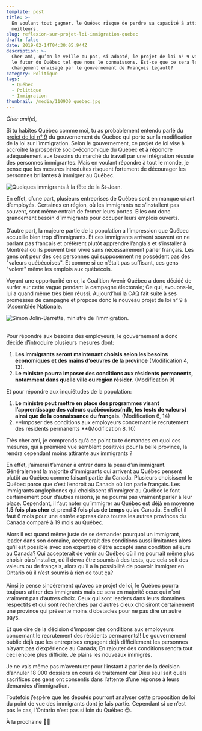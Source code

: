 ```yaml
---
template: post
title: >-
  En voulant tout gagner, le Québec risque de perdre sa capacité à attirer les
  meilleurs.
slug: reflexion-sur-projet-loi-immigration-quebec
draft: false
date: 2019-02-14T04:30:05.944Z
description: >-
  Cher ami, qu’on le veille ou pas, si adopté, le projet de loi n° 9 va changer
  le futur du Québec tel que nous le connaissons. Est-ce que ce sera le
  changement envisagé par le gouvernement de François Legault?
category: Politique
tags:
  - Québec
  - Politique
  - Immigration
thumbnail: /media/110930_quebec.jpg
---
```

_Cher ami(e),_

Si tu habites Québec comme moi, tu as probablement entendu parlé du [projet de loi n° 9](http://www.assnat.qc.ca/fr/travaux-parlementaires/projets-loi/projet-loi-9-42-1.html) du gouvernement du Québec qui porte sur la modification de la loi sur l’immigration. Selon le gouvernement, ce projet de loi vise à accroître la prospérité socio-économique du Québec et à répondre adéquatement aux besoins du marché du travail par une intégration réussie des personnes immigrantes. Mais en voulant répondre à tout le monde, je pense que les mesures introduites risquent fortement de décourager les personnes brillantes à immigrer au Québec.

![Quelques immigrants à la fête de la St-Jean.](/media/110930_quebec.jpg "Quelques immigrants à la fête de la St-Jean. mclean.ca")

En effet, d’une part, plusieurs entreprises de Québec sont en manque criant d’employés. Certaines en région, où les immigrants ne s’installent pas souvent, sont même entrain de fermer leurs portes. Elles ont donc grandement besoin d’immigrants pour occuper leurs emplois ouverts.\
\
D’autre part, la majeure partie de la population a l’impression que Québec accueille bien trop d’immigrants. Et ces immigrants arrivent souvent en ne parlant pas français et préfèrent plutôt apprendre l’anglais et s’installer à Montréal où ils peuvent bien vivre sans nécessairement parler français. Les gens ont peur des ces personnes qui supposément ne possèdent pas des "valeurs québécoises". Et comme si ce n’était pas suffisant, ces gens "volent" même les emplois aux québécois.

Voyant une opportunité en or, la Coalition Avenir Québec a donc décidé de surfer sur cette vague pendant la campagne électorale; Ce qui, avouons-le, lui a quand même très bien réussi. Aujourd’hui la CAQ fait suite à ses promesses de campagne et propose donc le nouveau projet de loi n° 9 à l’Assemblée Nationale.

![Simon Jolin-Barrette, ministre de l’immigration.](/media/simonjolinbarrette.jpg "Simon Jolin-Barrette, ministre de l’immigration.")

\
Pour répondre aux besoins des employeurs, le gouvernement a donc décidé d’introduire plusieurs mesures dont:

1. **Les immigrants seront maintenant choisis selon les besoins économiques et des mains d’oeuvres de la province** (Modification 4, 13).
2. **Le ministre pourra imposer des conditions aux résidents permanents, notamment dans quelle ville ou région résider**. (Modification 9)

Et pour répondre aux inquiétudes de la population:

1. **Le ministre peut mettre en place des programmes visant l’apprentissage des valeurs québécoises(ndlr, les tests de valeurs) ainsi que de la connaissance du français**. (Modification 6, 14)
2. **Imposer des conditions aux employeurs concernant le recrutement des résidents permanents **(Modification 8, 10) 

Très cher ami, je comprends qu’à ce point tu te demandes en quoi ces mesures, qui à première vue semblent positives pour la belle province, la rendra cependant moins attirante aux immigrants ?

En effet, j’aimerai t’amener à entrer dans la peau d’un immigrant. Généralement la majorité d’immigrants qui arrivent au Québec pensent plutôt au Québec comme faisant partie du Canada. Plusieurs choisissent le Québec parce que c’est l’endroit au Canada où l’on parle français. Les immigrants anglophones qui choisissent d’immigrer au Québec le font certainement pour d’autres raisons, je ne pourrai pas vraiment parler à leur place. Cependant, il faut noter qu’immigrer au Québec est déjà en moyenne **1.5 fois plus cher** et prend **3 fois plus de temps** qu’au Canada. En effet il faut 6 mois pour une entrée express dans toutes les autres provinces du Canada comparé à 19 mois au Québec.

Alors il est quand même juste de se demander pourquoi un immigrant, leader dans son domaine, accepterait des conditions aussi limitantes alors qu’il est possible avec son expertise d'être accepté sans condition ailleurs au Canada? Qui accepterait de venir au Québec où il ne pourrait même plus choisir où s’installer, où il devra être soumis à des tests, que cela soit des valeurs ou de français, alors qu’il a la possibilité de pouvoir immigrer en Ontario où il n’est soumis à rien de tout ça?\
\
Ainsi je pense sincèrement  qu’avec ce projet de loi, le Québec pourra toujours attirer des immigrants mais ce sera en majorité ceux qui n’ont vraiment pas d’autres choix. Ceux qui sont leaders dans leurs domaines respectifs et qui sont recherchés par d’autres cieux choisiront certainement une province qui présente moins d’obstacles pour ne pas dire un autre pays.

Et que dire de la décision d’imposer des conditions aux employeurs concernant le recrutement des résidents permanents!! Le gouvernement oublie déjà que les entreprises engagent déjà difficilement les personnes n’ayant pas d’expérience au Canada; En rajouter des conditions rendra tout ceci encore plus difficile. Je plains les nouveaux immigrés.

Je ne vais même pas m’aventurer pour l’instant à parler de la décision d’annuler 18 000 dossiers en cours de traitement car Dieu seul sait quels sacrifices ces gens ont consentis dans l’attente d’une réponse à leurs demandes d’immigration.

Toutefois j’espère que les députés pourront analyser cette proposition de loi du point de vue des immigrants dont je fais partie. Cependant si ce n’est pas le cas, l’Ontario n’est pas si loin du Québec 😉.

À la prochaine ✌🏾
